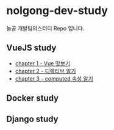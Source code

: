 # nolgong-dev-study
놀공 개발팀의스터디 Repo 입니다.

## VueJS study
* [chapter 1 - Vue 맛보기](https://github.com/nolgong-dev/Vue-Study/blob/master/vue-study/chapter1.md)
* [chapter 2 - 디렉티브 알기](https://github.com/nolgong-dev/Vue-Study/blob/master/vue-study/chapter2.md)
* [chapter 3 - computed 속성 알기](https://github.com/nolgong-dev/Vue-Study/blob/master/vue-study/chapter3.md)

## Docker study


## Django study